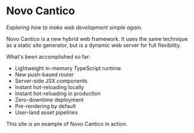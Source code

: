 
# Novo Cantico

*Exploring how to make web development simple again.*

Novo Cantico is a new hybrid web framework. It uses the same technique as a static site generator, but is a dynamic web server for full flexibility.

What's been accomplished so far:

* Lightweight in-memory TypeScript runtime
* New push-based router
* Server-side JSX components
* Instant hot-reloading locally
* Instant hot-reloading in production
* Zero-downtime deployment
* Pre-rendering by default
* User-land asset pipelines

This site is an example of Novo Cantico in action.



<!-- ## The Philosophy of Novo Cantico

"Novo Cantico" is taken from the 13th century hymn, [Puer natus in Bethlehem](https://www.youtube.com/watch?v=A1k5YTmxIVc&t=2573s), and means "a new song". Software and music are both rooted in principles and patterns; both are arts and sciences; both reflect a beauty, harmony, and order that's visible only to the mind, but which have a very real effect on our lives.

Humanity develops the arts and sciences by distilling lessons learned from the past, and solidifying them into a new foundation; we all stand on the shoulders of giants. Novo Cantico is a project that aims to take lessons learned from the difficulties of modern web development, start from first principles, and find a new harmony.



## This site's three purposes

1. **Share what I made:** Around December 8, 2021, I began to rewrite my personal website using brand new techniques. I ended up with code I'm convinced is truly innovative, so I'm gradually open sourcing it in the form of this very website's source code, located in this [GitHub repo](https://github.com/sdegutis/Novo-Cantico).

2. **Explain how it works:** Many of the concepts developed in Novo Cantico have very useful implications, but which are not always obvious. On this site I will explain how the new web software techniques of Novo Cantico work, and their various practical benefits.

3. **Offer my services:** I'm Steven, an independent software consultant with over a decade of experience. I'm currently available for hire, [email me](mailto:sbdegutis+novocantico@gmail.com) and let's talk. You can also sponsor me on GitHub to enable me to spend more time developing Novo Cantico.



## Principles behind Novo Cantico

### Use existing ecosystem

TypeScript and VS Code already provide a phenomenal development experience. Novo Cantico builds on this by creating a new runtime with deeply integrated TypeScript and VS Code support, to make local development extremely fast and easy.

### Use fundamental inputs/outputs in APIs

When APIs are designed with very clear and minimal inputs and outputs, they become very easy to write helper functions against, and even libraries, while ensuring that they all work well with each other.

For example, the only `body` type allowed by Novo Cantico is `Buffer`, which is the lowest common denominator. Because of this, helper functions can be written that take a buffer and can transform it, or which transform higher data types (like JSX or strings) into buffers. This enables a very stable ecosystem.

### Pre-computation is better than on-demand computation

*Coming soon...*

### Composition should be preferred stack-wide

*Coming soon...*

### More coming soon...

Even though I've had dozens of realizations about Novo Cantico's innovations and pricinples during the 3 months in which I developed it, I never actually wrote any of them down.

So as I wrote this site using Novo Cantico, I've just been going through all that it does and can do, remember everything that's new or interesting about it, and write it all down in the various pages here. Which means this whole site is really an incomplete WIP of Novo Cantico's documentation.

My plan is to simplify the pages here, and move most of each page's content into blog posts that are referenced by that section, which then really becomes a short description of it. So follow the [blog posts](/blog) and you'll be up to date. -->

